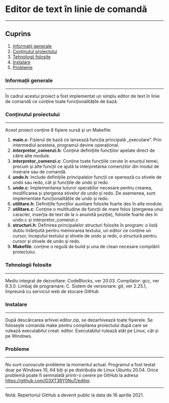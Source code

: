 # Editor de text în linie de comandă
***
## Cuprins
1. [Informații generale](#informații-generale)
2. [Conținutul proiectului](#conținutul-proiectului)
3. [Tehnologii folosite](#tehnologii-folosite)
4. [Instalare](#instalare)
5. [Probleme](#probleme)

### Informații generale
***
În cadrul acestui proiect a fost implementat un simplu editor de text în linie de comandă 
ce conține toate funcționalitățile de bază.

### Conținutul proiectului
***
Acest proiect conține 8 fișiere sursă și un Makefile:
1. **main.c**: Fișierul de bază ce lansează funcția principală „executare”. 
Prin intermediul acesteia, programul devine operațional.
2. **interpretor_comenzi.h**: Conține definițiile funcțiilor apelate direct 
de către alte module.
3. **interpretor_comenzi.c**: Conține toate funcțiile cerute în enunțul temei, 
precum și alte funcții ce ajută la interpretarea comenzilor din modul de inserare
sau de comandă.
4. **undo.h**: Include definițiile principalelor funcții ce operează cu stivele
de undo sau redo, cât și funcțiile de undo și redo.
5. **undo.c**: Implementarea tuturor operațiilor necesare pentru crearea, modificarea
și ștergerea stivelor de undo și redo. De asemenea, sunt implementate funcționalitățile
de undo și redo.
6. **utilitare.h**: Definițille funcților auxiliare folosite foarte des în alte module.
7. **utilitare.c**: Conține o multitudine de funcții de mare folos (ștergerea unui caracter,
inserția de text de la o anumită poziție), folosite foarte des în undo.c și 
interpretor_comenzi.c
8. **structuri.h**: Definirea principalelor structuri folosite în program: o listă
dublu înlănțuită pentru memorarea textului, un editor ce conține un cursor, începutul
textului și stivele de undo și redo, o structură pentru cursor și stivele de undo și redo.
9. **Makefile**: conține o regulă de build și una de clean necesare compilării proiectului.

### Tehnologii folosite
***
Mediu integrat de dezvoltare: CodeBlocks, ver 20.03.
Compilator: gcc, ver 9.3.0.
Limbaj de programare: C.
Sistem de versionare: git, ver 2.25.1, împreună cu serviciul web de stocare GitHub

### Instalare
***
După descărcarea arhivei editor.zip, se dezarhivează toate fișierele. Se folosește comanda make pentru compilarea proiectului după care se rulează executabilul creat: editor. Executabilul rulează atât pe Linux, cât și pe Windows.

### Probleme
***
Nu sunt cunoscute probleme la momentul actual. Programul a fost testat doar pe Windows 10, 64 biți și pe distribuția de Linux Ubuntu 20.04. Orice problemă poate fi semnalată printr-o cerere pe GitHub la adresa https://github.com/D3XT3RY0NuT/editor.
***
Notă: Repertoriul GitHub a devenit public la data de 16 aprilie 2021.
